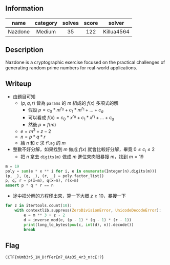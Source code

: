 ## Information
|  name   | category | solves | score |   solver   |
|:-------:|:--------:|:------:|:-----:|:----------:|
| Nazdone |  Medium  |   35   |  122  | Killua4564 |

## Description
Nazdone is a cryptographic exercise focused on the practical challenges of generating random prime numbers for real-world applications.

## Writeup
* 由題目可知
  * $(p, q, r)$ 皆為 `params` 的 $m$ 組成的 $f(x)$ 多項式的解
    * 假設 $p = c_{0} * m ^ {r_{0}} + c_{1} * m ^ {r_{1}} + ... + c_{a}$
    * 可以看成 $f(x) = c_{0} * x ^ {r_{0}} + c_{1} * x ^ {r_{1}} + ... + c_{a}$
    * 然後 $p = f(m)$
  * $e = m ^ 3 + z - 2$
  * $n = p * q * r$
  * 給 $n$ 和 $c$ 求 `flag` 的 $m$
* 整數不好分解，如果找到 $m$ 做成 $f(x)$ 就會比較好分解，畢竟 $0 \le c_{i} \le 2$
  * 把 $n$ 拿去 `digits(m)` 做成 $m$ 進位來肉眼暴搜 $m$，找到 $m = 19$
```python
m = 19
poly = sum(e * x ** i for i, e in enumerate(Integer(n).digits(m)))
(p, _), (q, _), (r, _) = poly.factor_list()
p, q, r = p(x=m), q(x=m), r(x=m)
assert p * q * r == n
```
* 途中把分解的方程印出來，算一下大概 $z \ge 10$，暴搜一下
```python
for z in itertools.count(10):
    with contextlib.suppress(ZeroDivisionError, UnicodeDecodeError):
        e = m ** 3 + z - 2
        d = inverse_mod(e, (p - 1) * (q - 1) * (r - 1))
        print(long_to_bytes(pow(c, int(d), n)).decode())
        break
```

## Flag
`CCTF{nUmb3r5_1N_D!fFerEn7_8As35_4r3_n!cE!?}`
